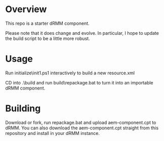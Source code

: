 # Overview #
This repo is a starter dRMM component.

Please note that it does change and evolve. In particular, I hope to update the build script to be a little more robust.

# Usage #
Run initialize\init1.ps1 interactively to build a new resource.xml

CD into .\build and run build\repackage.bat to turn it into an importable dRMM component.

# Building #
Download or fork, run repackage.bat and upload aem-component.cpt to dRMM. You can also download the aem-component.cpt straight from this repository and install in your dRMM instance.